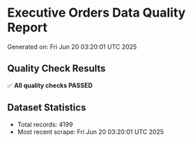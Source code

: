 # Executive Orders Data Quality Report
Generated on: Fri Jun 20 03:20:01 UTC 2025

## Quality Check Results
✅ **All quality checks PASSED**

## Dataset Statistics
- Total records: 4199
- Most recent scrape: Fri Jun 20 03:20:01 UTC 2025
